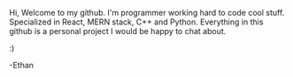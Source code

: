 Hi, 
Welcome to my github. 
I'm programmer working hard to code cool stuff. 
Specialized in React, MERN stack, C++ and Python. 
Everything in this github is a personal project I would be happy to chat about. 

:)

-Ethan 
